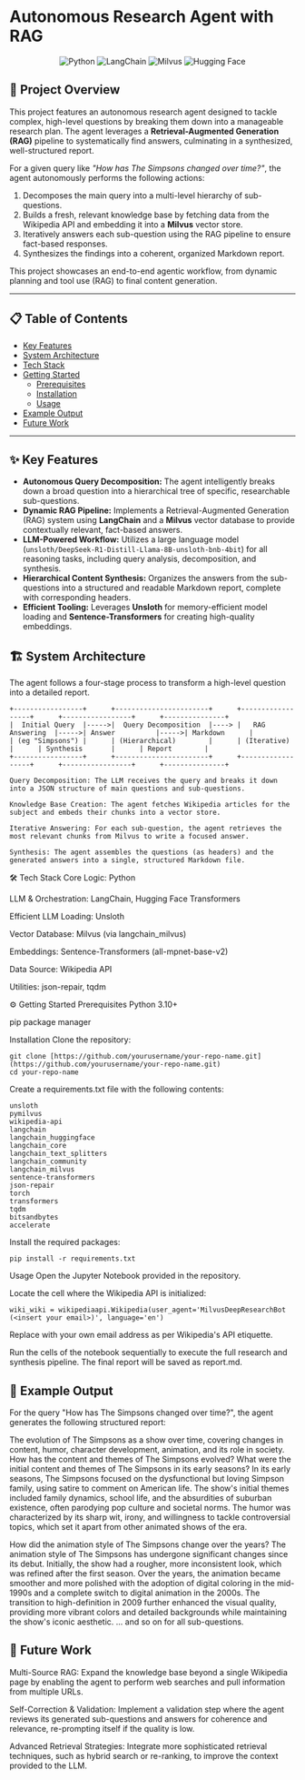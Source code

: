 # Autonomous Research Agent with RAG

<p align="center">
  <img src="https://img.shields.io/badge/Python-3776AB?style=for-the-badge&logo=python&logoColor=white" alt="Python">
  <img src="https://img.shields.io/badge/LangChain-white?style=for-the-badge&logo=langchain&logoColor=black" alt="LangChain">
  <img src="https://img.shields.io/badge/Milvus-00A6A6?style=for-the-badge&logo=milvus&logoColor=white" alt="Milvus">
  <img src="https://img.shields.io/badge/%F0%9F%A4%97%20Hugging%20Face-blue?style=for-the-badge" alt="Hugging Face">
</p>

## 🚀 Project Overview

This project features an autonomous research agent designed to tackle complex, high-level questions by breaking them down into a manageable research plan. The agent leverages a **Retrieval-Augmented Generation (RAG)** pipeline to systematically find answers, culminating in a synthesized, well-structured report.

For a given query like *"How has The Simpsons changed over time?"*, the agent autonomously performs the following actions:
1.  Decomposes the main query into a multi-level hierarchy of sub-questions.
2.  Builds a fresh, relevant knowledge base by fetching data from the Wikipedia API and embedding it into a **Milvus** vector store.
3.  Iteratively answers each sub-question using the RAG pipeline to ensure fact-based responses.
4.  Synthesizes the findings into a coherent, organized Markdown report.

This project showcases an end-to-end agentic workflow, from dynamic planning and tool use (RAG) to final content generation.

---

## 📋 Table of Contents
* [Key Features](#-key-features)
* [System Architecture](#️-system-architecture)
* [Tech Stack](#️-tech-stack)
* [Getting Started](#️-getting-started)
  * [Prerequisites](#prerequisites)
  * [Installation](#installation)
  * [Usage](#usage)
* [Example Output](#-example-output)
* [Future Work](#-future-work)

---

## ✨ Key Features

* **Autonomous Query Decomposition:** The agent intelligently breaks down a broad question into a hierarchical tree of specific, researchable sub-questions.
* **Dynamic RAG Pipeline:** Implements a Retrieval-Augmented Generation (RAG) system using **LangChain** and a **Milvus** vector database to provide contextually relevant, fact-based answers.
* **LLM-Powered Workflow:** Utilizes a large language model (`unsloth/DeepSeek-R1-Distill-Llama-8B-unsloth-bnb-4bit`) for all reasoning tasks, including query analysis, decomposition, and synthesis.
* **Hierarchical Content Synthesis:** Organizes the answers from the sub-questions into a structured and readable Markdown report, complete with corresponding headers.
* **Efficient Tooling:** Leverages **Unsloth** for memory-efficient model loading and **Sentence-Transformers** for creating high-quality embeddings.

## 🏗️ System Architecture

The agent follows a four-stage process to transform a high-level question into a detailed report.

```plaintext
+-----------------+      +-----------------------+      +------------------+      +-----------------+      +---------------+
|  Initial Query  |----->|  Query Decomposition  |----> |   RAG Answering  |----->| Answer          |----->| Markdown      |
| (eg "Simpsons") |      | (Hierarchical)        |      | (Iterative)      |      | Synthesis       |      | Report        |
+-----------------+      +-----------------------+      +------------------+      +-----------------+      +---------------+

Query Decomposition: The LLM receives the query and breaks it down into a JSON structure of main questions and sub-questions.

Knowledge Base Creation: The agent fetches Wikipedia articles for the subject and embeds their chunks into a vector store.

Iterative Answering: For each sub-question, the agent retrieves the most relevant chunks from Milvus to write a focused answer.

Synthesis: The agent assembles the questions (as headers) and the generated answers into a single, structured Markdown file.
```
🛠️ Tech Stack
Core Logic: Python

LLM & Orchestration: LangChain, Hugging Face Transformers

Efficient LLM Loading: Unsloth

Vector Database: Milvus (via langchain_milvus)

Embeddings: Sentence-Transformers (all-mpnet-base-v2)

Data Source: Wikipedia API

Utilities: json-repair, tqdm

⚙️ Getting Started
Prerequisites
Python 3.10+

pip package manager

Installation
Clone the repository:
```
git clone [https://github.com/yourusername/your-repo-name.git](https://github.com/yourusername/your-repo-name.git)
cd your-repo-name
```
Create a requirements.txt file with the following contents:
```
unsloth
pymilvus
wikipedia-api
langchain
langchain_huggingface
langchain_core
langchain_text_splitters
langchain_community
langchain_milvus
sentence-transformers
json-repair
torch
transformers
tqdm
bitsandbytes
accelerate
```
Install the required packages:
```
pip install -r requirements.txt
```
Usage
Open the Jupyter Notebook provided in the repository.

Locate the cell where the Wikipedia API is initialized:
```
wiki_wiki = wikipediaapi.Wikipedia(user_agent='MilvusDeepResearchBot (<insert your email>)', language='en')
```
Replace <insert your email> with your own email address as per Wikipedia's API etiquette.

Run the cells of the notebook sequentially to execute the full research and synthesis pipeline. The final report will be saved as report.md.

## 📄 Example Output
For the query "How has The Simpsons changed over time?", the agent generates the following structured report:

The evolution of The Simpsons as a show over time, covering changes in content, humor, character development, animation, and its role in society.
How has the content and themes of The Simpsons evolved?
What were the initial content and themes of The Simpsons in its early seasons?
In its early seasons, The Simpsons focused on the dysfunctional but loving Simpson family, using satire to comment on American life. The show's initial themes included family dynamics, school life, and the absurdities of suburban existence, often parodying pop culture and societal norms. The humor was characterized by its sharp wit, irony, and willingness to tackle controversial topics, which set it apart from other animated shows of the era.

How did the animation style of The Simpsons change over the years?
The animation style of The Simpsons has undergone significant changes since its debut. Initially, the show had a rougher, more inconsistent look, which was refined after the first season. Over the years, the animation became smoother and more polished with the adoption of digital coloring in the mid-1990s and a complete switch to digital animation in the 2000s. The transition to high-definition in 2009 further enhanced the visual quality, providing more vibrant colors and detailed backgrounds while maintaining the show's iconic aesthetic.
... and so on for all sub-questions.

## 🔮 Future Work
Multi-Source RAG: Expand the knowledge base beyond a single Wikipedia page by enabling the agent to perform web searches and pull information from multiple URLs.

Self-Correction & Validation: Implement a validation step where the agent reviews its generated sub-questions and answers for coherence and relevance, re-prompting itself if the quality is low.

Advanced Retrieval Strategies: Integrate more sophisticated retrieval techniques, such as hybrid search or re-ranking, to improve the context provided to the LLM.
